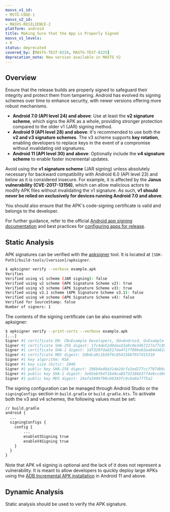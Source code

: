 ```yaml
---
masvs_v1_id:
- MSTG-CODE-1
masvs_v2_id:
- MASVS-RESILIENCE-2
platform: android
title: Making Sure that the App is Properly Signed
masvs_v1_levels:
- R
status: deprecated
covered_by: [MASTG-TEST-0224, MASTG-TEST-0225]
deprecation_note: New version available in MASTG V2
---
```


## Overview

Ensure that the release builds are properly signed to safeguard their integrity and protect them from tampering. Android has evolved its signing schemes over time to enhance security, with newer versions offering more robust mechanisms.

- **Android 7.0 (API level 24) and above**: Use at least the **v2 signature scheme**, which signs the APK as a whole, providing stronger protection compared to the older v1 (JAR) signing method.
- **Android 9 (API level 28) and above**: It's recommended to use both the **v2 and v3 signature schemes**. The v3 scheme supports **key rotation**, enabling developers to replace keys in the event of a compromise without invalidating old signatures.
- **Android 11 (API level 30) and above**: Optionally include the **v4 signature scheme** to enable faster incremental updates.

Avoid using the **v1 signature scheme** (JAR signing) unless absolutely necessary for backward compatibility with Android 6.0 (API level 23) and below as it is considered insecure. For example, it is affected by the **Janus vulnerability (CVE-2017-13156)**, which can allow malicious actors to modify APK files without invalidating the v1 signature. As such, **v1 should never be relied on exclusively for devices running Android 7.0 and above**.

You should also ensure that the APK's code-signing certificate is valid and belongs to the developer.

For further guidance, refer to the official [Android app signing documentation](https://developer.android.com/studio/publish/app-signing) and best practices for [configuring apps for release](https://developer.android.com/tools/publishing/preparing.html#publishing-configure).

## Static Analysis

APK signatures can be verified with the [apksigner](https://developer.android.com/tools/apksigner) tool. It is located at `[SDK-Path]/build-tools/[version]/apksigner`.

```bash
$ apksigner verify --verbose example.apk
Verifies
Verified using v1 scheme (JAR signing): false
Verified using v2 scheme (APK Signature Scheme v2): true
Verified using v3 scheme (APK Signature Scheme v3): true
Verified using v3.1 scheme (APK Signature Scheme v3.1): false
Verified using v4 scheme (APK Signature Scheme v4): false
Verified for SourceStamp: false
Number of signers: 1
```

The contents of the signing certificate can be also examined with apksigner:

```bash
$ apksigner verify --print-certs --verbose example.apk
[...]
Signer #1 certificate DN: CN=Example Developers, OU=Android, O=Example
Signer #1 certificate SHA-256 digest: 1fc4de52d0daa33a9c0e3d67217a77c895b46266ef020fad0d48216a6ad6cb70
Signer #1 certificate SHA-1 digest: 1df329fda8317da4f17f99be83aa64da62af406b
Signer #1 certificate MD5 digest: 3dbdca9c1b56f6c85415b67957d15310
Signer #1 key algorithm: RSA
Signer #1 key size (bits): 2048
Signer #1 public key SHA-256 digest: 296b4e40a31de2dcfa2ed277ccf787db0a524db6fc5eacdcda5e50447b3b1a26
Signer #1 public key SHA-1 digest: 3e02ebf64f1bd4ca85732186b3774e9ccd60cb86
Signer #1 public key MD5 digest: 24afa3496f98c66343fc9c8a0a7ff5a2
```

The signing configuration can be managed through Android Studio or the `signingConfigs` section in `build.gradle` or `build.gradle.kts`. To activate both the v3 and v4 schemes, the following values must be set:

```default
// build.gradle
android {
  ...
  signingConfigs {
    config {
        ...
        enableV3Signing true
        enableV4Signing true
    }
  }
}
```

Note that APK v4 signing is optional and the lack of it does not represent a vulnerability. It is meant to allow developers to quickly deploy large APKs using the [ADB Incremental APK installation](https://developer.android.com/about/versions/11/features#incremental) in Android 11 and above.

## Dynamic Analysis

Static analysis should be used to verify the APK signature.
